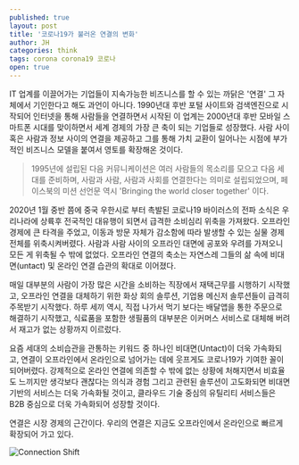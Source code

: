 ```yaml
---
published: true
layout: post
title: '코로나19가 불러온 연결의 변화'
author: JH
categories: think
tags: corona corona19 코로나 
open: true
---
```


IT 업계를 이끌어가는 기업들이 지속가능한 비즈니스를 할 수 있는 까닭은 '연결' 그 자체에서 기인한다고 해도 과언이 아니다. 1990년대 후반 포털 사이트와 검색엔진으로 시작되어 인터넷을 통해 사람들을 연결하면서 시작된 이 업계는 2000년대 후반 모바일 스마트폰 시대를 맞이하면서 세계 경제의 가장 큰 축이 되는 기업들로 성장했다. 사람 사이 혹은 사람과 정보 사이의 연결을 제공하고 그를 통해 가치 교환이 일어나는 시점에 부가적인 비즈니스 모델을 붙여서 영토를 확장해온 것이다. 

> 1995년에 설립된 다음 커뮤니케이션은 여러 사람들의 목소리를 모으고 다음 세대를 준비하며, 사람과 사람, 사람과 사회를 연결한다는 의미로 설립되었으며, 페이스북의 미션 선언문 역시 'Bringing the world closer together' 이다.

2020년 1월 중반 쯤에 중국 우한시로 부터 촉발된 코로나19 바이러스의 전파 소식은 우리나라에 상륙후 전국적인 대유행이 되면서 급격한 소비심리 위축을 가져왔다. 오프라인 경제에 큰 타격을 주었고, 이동과 방문 자체가 감소함에 따라 발생할 수 있는 실물 경제 전체를 위축시켜버렸다. 사람과 사람 사이의 오프라인 대면에 공포와 우려를 가져오니 모든 게 위축될 수 밖에 없었다. 오프라인 연결의 축소는 자연스레 그들의 삶 속에 비대면(untact) 및 온라인 연결 습관의 확대로 이어졌다.

매일 대부분의 사람이 가장 많은 시간을 소비하는 직장에서 재택근무를 시행하기 시작했고, 오프라인 연결을 대체하기 위한 화상 회의 솔루션, 기업용 메신저 솔루션들이 급격히 주목받기 시작했다. 하루 세끼 역시, 직접 나가서 먹기 보다는 배달앱을 통한 주문으로 해결하기 시작했고, 식료품을 포함한 생필품의 대부분은 이커머스 서비스로 대체해 버려서 재고가 없는 상황까지 이르렀다. 

요즘 세대의 소비습관을 관통하는 키워드 중 하나인 비대면(Untact)이 더욱 가속화되고, 연결이 오프라인에서 온라인으로 넘어가는 데에 웃프게도 코로나19가 기여한 꼴이 되어버렸다. 강제적으로 온라인 연결에 의존할 수 밖에 없는 상황에 처해지면서 비효율도 느끼지만 생각보다 괜찮다는 의식과 경험 그리고 관련된 솔루션이 고도화되면 비대면 기반의 서비스는 더욱 가속화될 것이고, 클라우드 기술 중심의 유틸리티 서비스들은 B2B 중심으로 더욱 가속화되어 성장할 것이다. 

연결은 시장 경제의 근간이다. 우리의 연결은 지금도 오프라인에서 온라인으로 빠르게 확장되어 가고 있다.

![Connection Shift]({{site.baseurl}}/images/untact_business.jpg)
